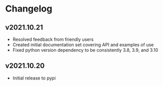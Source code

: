# Changelog

## v2021.10.21

* Resolved feedback from friendly users
* Created initial documentation set covering API and examples of use
* Fixed python version dependency to be consistently 3.8, 3.9, and 3.10

## v2021.10.20

* Initial release to pypi
